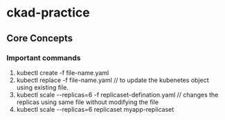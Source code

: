 # ckad-practice

## Core Concepts

### Important commands

1. kubectl create -f file-name.yaml
2. kubectl replace -f file-name.yaml // to update the kubenetes object using existing file.
3. kubectl scale --replicas=6 -f replicaset-defination.yaml // changes the replicas using same file without modifying the file
4. kubectl scale --replicas=6 replicaset myapp-replicaset